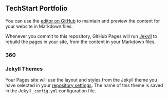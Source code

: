 ## TechStart Portfolio 

You can use the [editor on GitHub](https://github.com/EAST360/EAST3601.github.io/edit/master/README.md) to maintain and preview the content for your website in Markdown files.

Whenever you commit to this repository, GitHub Pages will run [Jekyll](https://jekyllrb.com/) to rebuild the pages in your site, from the content in your Markdown files.

### 360
<script src="//360.vizor.io/scripts/embed.js" data-vizorurl="https://360.vizor.io/embed/v/vwpok" ></script>

### Jekyll Themes

Your Pages site will use the layout and styles from the Jekyll theme you have selected in your [repository settings](https://github.com/EAST360/EAST3601.github.io/settings). The name of this theme is saved in the Jekyll `_config.yml` configuration file.

